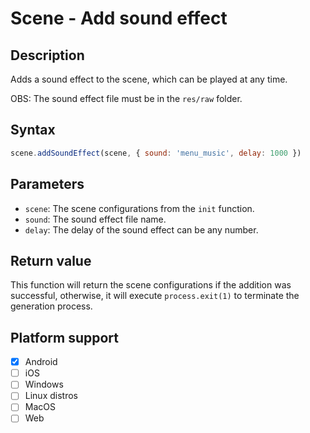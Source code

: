 # Scene - Add sound effect

## Description

Adds a sound effect to the scene, which can be played at any time.

OBS: The sound effect file must be in the `res/raw` folder.

## Syntax

```js
scene.addSoundEffect(scene, { sound: 'menu_music', delay: 1000 })
```

## Parameters

- `scene`: The scene configurations from the `init` function.
- `sound`: The sound effect file name.
- `delay`: The delay of the sound effect can be any number.

## Return value

This function will return the scene configurations if the addition was successful, otherwise, it will execute `process.exit(1)` to terminate the generation process.

## Platform support

- [x] Android
- [ ] iOS
- [ ] Windows
- [ ] Linux distros
- [ ] MacOS
- [ ] Web
